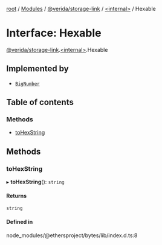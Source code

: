 [root](../README.md) / [Modules](../modules.md) / [@verida/storage-link](../modules/verida_storage_link.md) / [<internal\>](../modules/verida_storage_link._internal_.md) / Hexable

# Interface: Hexable

[@verida/storage-link](../modules/verida_storage_link.md).[<internal\>](../modules/verida_storage_link._internal_.md).Hexable

## Implemented by

- [`BigNumber`](../classes/verida_storage_link._internal_.BigNumber.md)

## Table of contents

### Methods

- [toHexString](verida_storage_link._internal_.Hexable.md#tohexstring)

## Methods

### toHexString

▸ **toHexString**(): `string`

#### Returns

`string`

#### Defined in

node_modules/@ethersproject/bytes/lib/index.d.ts:8
